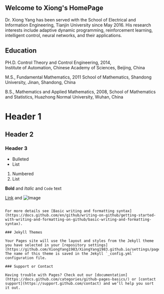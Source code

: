 ## Welcome to Xiong's HomePage

Dr. Xiong Yang has been served with the School of Electrical and Information Engineering, Tianjin University since May 2016. His
research interests include adaptive dynamic programming, reinforcement learning, intelligent control,  neural networks, and their applications.

## Education

 PH.D.   Control Theory and Control Engineering, 2014,  
         Institute of Automation, Chinese Academy of Sciences, Beijing, China
         
 M.S.,   Fundamental Mathematics, 2011 
         School of Mathematics, Shandong University, Jinan, Shandong, China
         
 B.S.,   Mathematics and Applied Mathematics, 2008,
         School of Mathematics and Statistics, Huazhong Normal University, Wuhan, China

# Header 1
## Header 2
### Header 3

- Bulleted
- List

1. Numbered
2. List

**Bold** and _Italic_ and `Code` text

[Link](url) and ![Image](src)
```

For more details see [Basic writing and formatting syntax](https://docs.github.com/en/github/writing-on-github/getting-started-with-writing-and-formatting-on-github/basic-writing-and-formatting-syntax).

### Jekyll Themes

Your Pages site will use the layout and styles from the Jekyll theme you have selected in your [repository settings](https://github.com/XiongYang1983/XiongYang1983.github.io/settings/pages). The name of this theme is saved in the Jekyll `_config.yml` configuration file.

### Support or Contact

Having trouble with Pages? Check out our [documentation](https://docs.github.com/categories/github-pages-basics/) or [contact support](https://support.github.com/contact) and we’ll help you sort it out.

